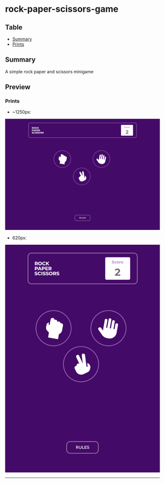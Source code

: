 # rock-paper-scissors-game

## Table

-   [Summary](#sumary)
-   [Prints](#prints)

## Summary

A simple rock paper and scissors minigame

## Preview

### Prints

-   ~1250px:

<p align="center"> 
    <img src="public/images/preview/1286px%20width.png">
</p>

-   620px:

<p align="center"> 
    <img src="public/images/preview/620px%20width.png">
</p>

---

